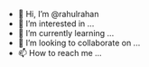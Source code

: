- 👋 Hi, I’m @rahulrahan
- 👀 I’m interested in ...
- 🌱 I’m currently learning ...
- 💞️ I’m looking to collaborate on ...
- 📫 How to reach me ...

<!---
rahulrahan/rahulrahan is a ✨ special ✨ repository because its `README.md` (this file) appears on your GitHub profile.
You can click the Preview link to take a look at your changes.
--->
